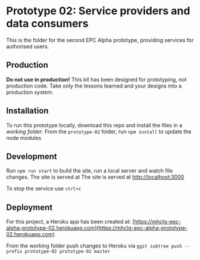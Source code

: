 # Prototype 02: Service providers and data consumers

This is the folder for the second EPC Alpha prototype, providing services for authorised users.

## Production
**Do not use in production!**
This kit has been designed for prototyping, not production code. Take only the lessons learned and your designs into a production system.

## Installation
To run this prototype locally, download this repo and install the files in a _working folder_.
From the `prototype-02` folder, run `npm install` to update the node modules

## Development
Run `npm run start` to build the site, run a local server and watch file changes.
The site is served at The site is served at [http://localhost:3000](http://localhost:3000)

To stop the service use `ctrl+c`

## Deployment
For this project, a Heroku app has been created at:
[https://mhclg-epc-alpha-prototype-02.herokuapp.com](https://mhclg-epc-alpha-prototype-02.herokuapp.com)

From the working folder push changes to Heroku via 
`ggit subtree push --prefix prototype-02 prototype-02 master`


